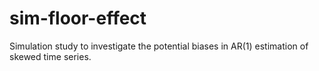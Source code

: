# sim-floor-effect
Simulation study to investigate the potential biases in AR(1) estimation of skewed time series.
